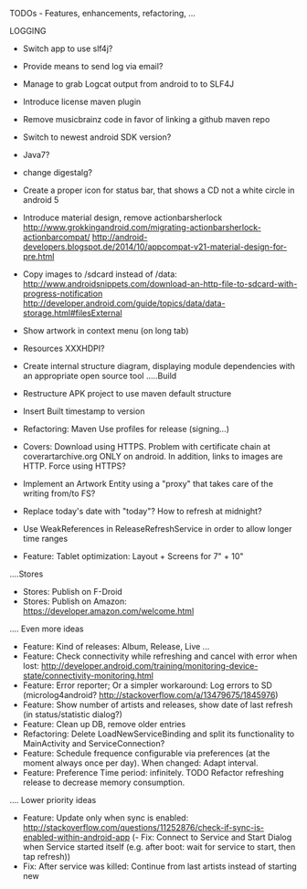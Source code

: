 TODOs - Features, enhancements, refactoring, ...

LOGGING 
- Switch app to use slf4j?
- Provide means to send log via email?

- Manage to grab Logcat output from android to to SLF4J

- Introduce license maven plugin
- Remove musicbrainz code in favor of linking a github maven repo
- Switch to newest android SDK version?
- Java7?
- change digestalg?
- Create a proper icon for status bar, that shows a CD not a white circle in android 5

- Introduce material design, remove actionbarsherlock
http://www.grokkingandroid.com/migrating-actionbarsherlock-actionbarcompat/
http://android-developers.blogspot.de/2014/10/appcompat-v21-material-design-for-pre.html

- Copy images to /sdcard instead of /data: 
http://www.androidsnippets.com/download-an-http-file-to-sdcard-with-progress-notification
http://developer.android.com/guide/topics/data/data-storage.html#filesExternal

- Show artwork in context menu (on long tab)
- Resources XXXHDPI?

- Create internal structure diagram, displaying module dependencies with an appropriate open source tool
.....Build
- Restructure APK project to use maven default structure
- Insert Built timestamp to version
- Refactoring: Maven Use profiles for release (signing...)

- Covers: Download using HTTPS. Problem with certificate chain at coverartarchive.org ONLY on android. In addition, links to images are HTTP. Force using HTTPS?

- Implement an Artwork Entity using a "proxy" that takes care of the writing from/to FS?
- Replace today's date with "today"? How to refresh at midnight?
- Use WeakReferences in ReleaseRefreshService in order to allow longer time ranges

- Feature: Tablet optimization: Layout + Screens for 7" + 10"

....Stores
- Stores: Publish on F-Droid
- Stores: Publish on Amazon: https://developer.amazon.com/welcome.html


.... Even more ideas
- Feature: Kind of releases: Album, Release, Live ...
- Feature: Check connectivity while refreshing and cancel with error when lost: http://developer.android.com/training/monitoring-device-state/connectivity-monitoring.html
- Feature: Error reporter; Or a simpler workaround: Log errors to SD (microlog4android? http://stackoverflow.com/a/13479675/1845976)
- Feature: Show number of artists and releases, show date of last refresh (in status/statistic dialog?)
- Feature: Clean up DB, remove older entries
- Refactoring: Delete LoadNewServiceBinding and split its functionality to MainActivity and  ServiceConnection?
- Feature: Schedule frequence configurable via preferences (at the moment always once per day). When changed: Adapt interval.
- Feature: Preference Time period: infinitely. TODO Refactor refreshing release to decrease memory consumption.

.... Lower priority ideas
- Feature: Update only when sync is enabled: http://stackoverflow.com/questions/11252876/check-if-sync-is-enabled-within-android-app
(- Fix: Connect to Service and Start Dialog when Service started itself (e.g. after boot: wait for service to start, then tap refresh)) 
- Fix: After service was killed: Continue from last artists instead of starting new



